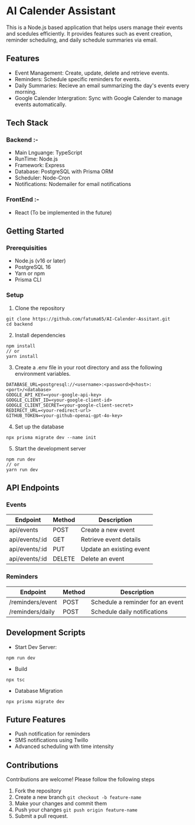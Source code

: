 # AI Calender Assistant

This is a Node.js based application that helps users manage their events and scedules efficiently. It provides features such as event creation, reminder scheduling, and daily schedule summaries via email. 

## Features

- Event Management: Create, update, delete and retrieve events.
- Reminders: Schedule specific reminders for events.
- Daily Summaries: Recieve an email summarizing the day's events every morning.
- Google Calender Intergration: Sync with Google Calender to manage events automatically.

## Tech Stack

### Backend :- 
- Main Lnguange: TypeScript
- RunTime: Node.js
- Framework: Express
- Database: PostgreSQL with Prisma ORM
- Scheduler: Node-Cron
- Notifications: Nodemailer for email notifications

### FrontEnd :-
- React (To be implemented in the future)

## Getting Started

### Prerequisities
- Node.js (v16 or later)
- PostgreSQL 16
- Yarn or npm
- Prisma CLI 

### Setup

1. Clone the repository
```
git clone https://github.com/fatuma65/AI-Calender-Assitant.git
cd backend
```

2. Install dependencies
```
npm install
// or
yarn install
```

3. Create a .env file in your root directory and ass the following environment variables.
```
DATABASE_URL=postgresql://<username>:<password>@<host>:<port>/<database>
GOOGLE_API_KEY=<your-google-api-key>
GOOGLE_CLIENT_ID=<your-google-client-id>
GOOGLE_CLIENT_SECRET=<your-google-client-secret>
REDIRECT_URL=<your-redirect-url>
GITHUB_TOKEN=<your-github-openai-gpt-4o-key>
```

4. Set up the database
```
npx prisma migrate dev --name init
```

5. Start the development server
```
npm run dev
// or
yarn run dev
```

## API Endpoints

### Events
<table>
<thead>
<tr>
<th>Endpoint</th>
<th>Method</th>
<th>Description</th>
</tr>
</thead>
<tbody>
<tr>
<td>api/events</td>
<td>POST</td>
<td>Create a new event</td>
</tr>
<tr>
<td>api/events/:id</td>
<td>GET</td>
<td>Retrieve event details</td>
</tr>
<tr>
<td>api/events/:id</td>
<td>PUT</td>
<td>Update an existing event</td>
</tr>
<tr>
<td>api/events/:id</td>
<td>DELETE</td>
<td>Delete an event</td>
</tr>

</tbody>
</table>

### Reminders
<table>
<thead>
<tr>
<th>Endpoint</th>
<th>Method</th>
<th>Description</th>
</tr>
</thead>
<tbody>
<tr>
<td>/reminders/event</td>
<td>POST</td>
<td>Schedule a reminder for an event</td>
</tr>
<tr>
<td>/reminders/daily</td>
<td>POST</td>
<td>Schedule daily notifications</td>
</tr>
</tbody>
</table>

## Development Scripts

- Start Dev Server:
```
npm run dev
```

- Build
```
npx tsc
```

- Database Migration 
```
npx prisma migrate dev
```

## Future Features

- Push notification for reminders
- SMS notifications using Twillo
- Advanced scheduling with time intensity

## Contributions

Contributions are welcome! Please follow the following steps
1. Fork the repository
2. Create a new branch
```git checkout -b feature-name```
3. Make your changes and commit them
4. Push your changes
```git push origin feature-name```
5. Submit a pull request.